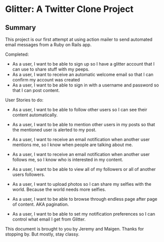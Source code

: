 Glitter: A Twitter Clone Project
================================

Summary
-------

This project is our first attempt at using action mailer to send automated email messages from a Ruby on Rails app.

Completed:

* As a user, I want to be able to sign up so I have a glitter account that I can use to share stuff with my peeps.
* As a user, I want to receive an automatic welcome email so that I can confirm my account was created
* As a user, I want to be able to sign in with a username and password so that I can post content.

User Stories to do:

* As a user, I want to be able to follow other users so I can see their content automatically.

* As a user, I want to be able to mention other users in my posts so that the mentioned user is alerted to my post.

* As a user, I want to receive an email notification when another user mentions me, so I know when people are talking about me.

* As a user, I want to receive an email notification when another user follows me, so I know who is interested in my content.

* As a user, I want to be able to view all of my followers or all of another users followers.

* As a user, I want to upload photos so I can share my selfies with the world. Because the world needs more selfies.

* As a user, I want to be able to browse through endless page after page of content. AKA pagination.

* As a user, I want to be able to set my notification preferences so I can control what email I get from Glitter.

This document is brought to you by Jeremy and Maigen. Thanks for stopping by. But mostly, stay classy.
